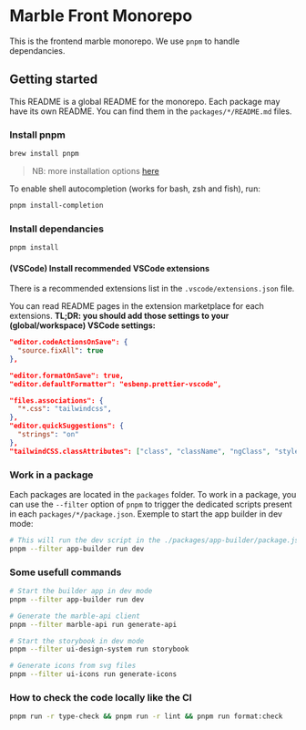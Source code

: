 # Marble Front Monorepo

This is the frontend marble monorepo. We use `pnpm` to handle dependancies.

## Getting started

This README is a global README for the monorepo. Each package may have its own README. You can find them in the `packages/*/README.md` files.

### Install pnpm

```bash
brew install pnpm
```

> NB: more installation options [here](https://pnpm.io/installation)

To enable shell autocompletion (works for bash, zsh and fish), run:

```bash
pnpm install-completion
```

### Install dependancies

```bash
pnpm install
```

#### (VSCode) Install recommended VSCode extensions

There is a recommended extensions list in the `.vscode/extensions.json` file.

You can read README pages in the extension marketplace for each extensions.
**TL;DR: you should add those settings to your (global/workspace) VSCode settings:**

```json
"editor.codeActionsOnSave": {
  "source.fixAll": true
},

"editor.formatOnSave": true,
"editor.defaultFormatter": "esbenp.prettier-vscode",

"files.associations": {
  "*.css": "tailwindcss",
},
"editor.quickSuggestions": {
  "strings": "on"
},
"tailwindCSS.classAttributes": ["class", "className", "ngClass", "style"],
```

### Work in a package

Each packages are located in the `packages` folder. To work in a package, you can use the `--filter` option of `pnpm` to trigger the dedicated scripts present in each `packages/*/package.json`. Exemple to start the app builder in dev mode:

```bash
# This will run the dev script in the ./packages/app-builder/package.json
pnpm --filter app-builder run dev
```

### Some usefull commands

```bash
# Start the builder app in dev mode
pnpm --filter app-builder run dev

# Generate the marble-api client
pnpm --filter marble-api run generate-api

# Start the storybook in dev mode
pnpm --filter ui-design-system run storybook

# Generate icons from svg files
pnpm --filter ui-icons run generate-icons
```

### How to check the code locally like the CI

```bash
pnpm run -r type-check && pnpm run -r lint && pnpm run format:check
```
